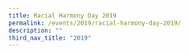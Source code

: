 ```yaml
---
title: Racial Harmony Day 2019
permalink: /events/2019/racial-harmony-day-2019/
description: ""
third_nav_title: "2019"
---
```

